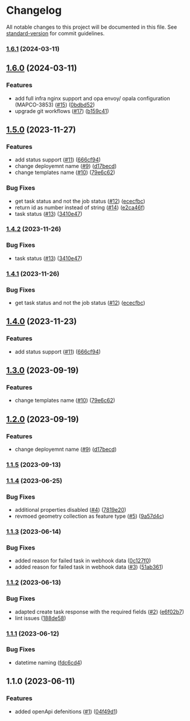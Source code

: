 # Changelog

All notable changes to this project will be documented in this file. See [standard-version](https://github.com/conventional-changelog/standard-version) for commit guidelines.

### [1.6.1](https://github.com/MapColonies/export-management/compare/v1.6.0...v1.6.1) (2024-03-11)

## [1.6.0](https://github.com/MapColonies/export-management/compare/v1.5.0...v1.6.0) (2024-03-11)


### Features

* add full infra nginx support and opa envoy/ opala configuration (MAPCO-3853) ([#15](https://github.com/MapColonies/export-management/issues/15)) ([0bdbd52](https://github.com/MapColonies/export-management/commit/0bdbd52b6a276495328245823d21de121be15071))
* upgrade git workflows ([#17](https://github.com/MapColonies/export-management/issues/17)) ([b159c41](https://github.com/MapColonies/export-management/commit/b159c4105b9faf6f01f79286c711944d4aff531d))

## [1.5.0](https://github.com/MapColonies/export-management/compare/v1.1.4...v1.5.0) (2023-11-27)


### Features

* add status support ([#11](https://github.com/MapColonies/export-management/issues/11)) ([666cf94](https://github.com/MapColonies/export-management/commit/666cf94431a3118ac430ed6395ab961d6df07873))
* change deployemnt name ([#9](https://github.com/MapColonies/export-management/issues/9)) ([d17becd](https://github.com/MapColonies/export-management/commit/d17becd4a8f574d15bab4766672090d7fdcd0e69))
* change templates name ([#10](https://github.com/MapColonies/export-management/issues/10)) ([79e6c62](https://github.com/MapColonies/export-management/commit/79e6c626a219871c9d7a2fd6a6c3e998d6b775a7))


### Bug Fixes

* get task status and not the job status ([#12](https://github.com/MapColonies/export-management/issues/12)) ([ececfbc](https://github.com/MapColonies/export-management/commit/ececfbc0844a55ef067e62a14fdf9577f6b89ded))
* return id as number instead of string ([#14](https://github.com/MapColonies/export-management/issues/14)) ([e2ca46f](https://github.com/MapColonies/export-management/commit/e2ca46fcc37b43c0fd2cd513abdf0cce4354db51))
* task status ([#13](https://github.com/MapColonies/export-management/issues/13)) ([3410e47](https://github.com/MapColonies/export-management/commit/3410e47d43313088aabcd0e4eb9245cec7b5160f))

### [1.4.2](https://github.com/MapColonies/export-management/compare/v1.4.1...v1.4.2) (2023-11-26)


### Bug Fixes

* task status ([#13](https://github.com/MapColonies/export-management/issues/13)) ([3410e47](https://github.com/MapColonies/export-management/commit/3410e47d43313088aabcd0e4eb9245cec7b5160f))

### [1.4.1](https://github.com/MapColonies/export-management/compare/v1.4.0...v1.4.1) (2023-11-26)


### Bug Fixes

* get task status and not the job status ([#12](https://github.com/MapColonies/export-management/issues/12)) ([ececfbc](https://github.com/MapColonies/export-management/commit/ececfbc0844a55ef067e62a14fdf9577f6b89ded))

## [1.4.0](https://github.com/MapColonies/export-management/compare/v1.3.0...v1.4.0) (2023-11-23)


### Features

* add status support ([#11](https://github.com/MapColonies/export-management/issues/11)) ([666cf94](https://github.com/MapColonies/export-management/commit/666cf94431a3118ac430ed6395ab961d6df07873))

## [1.3.0](https://github.com/MapColonies/export-management/compare/v1.2.0...v1.3.0) (2023-09-19)


### Features

* change templates name ([#10](https://github.com/MapColonies/export-management/issues/10)) ([79e6c62](https://github.com/MapColonies/export-management/commit/79e6c626a219871c9d7a2fd6a6c3e998d6b775a7))

## [1.2.0](https://github.com/MapColonies/export-management/compare/v1.1.5...v1.2.0) (2023-09-19)


### Features

* change deployemnt name ([#9](https://github.com/MapColonies/export-management/issues/9)) ([d17becd](https://github.com/MapColonies/export-management/commit/d17becd4a8f574d15bab4766672090d7fdcd0e69))

### [1.1.5](https://github.com/MapColonies/export-management/compare/v1.1.4...v1.1.5) (2023-09-13)

### [1.1.4](https://github.com/MapColonies/export-management/compare/v1.1.3...v1.1.4) (2023-06-25)


### Bug Fixes

* additional properties disabled ([#4](https://github.com/MapColonies/export-management/issues/4)) ([7819e20](https://github.com/MapColonies/export-management/commit/7819e207877efc6e5ee57af34e40cec6a46eed2f))
* revmoed geometry collection as feature type ([#5](https://github.com/MapColonies/export-management/issues/5)) ([9a57d4c](https://github.com/MapColonies/export-management/commit/9a57d4c3226c3a19dc0b26e47200a1fcbda011e1))

### [1.1.3](https://github.com/MapColonies/export-management/compare/v1.1.2...v1.1.3) (2023-06-14)


### Bug Fixes

* added reason for failed task in webhook data ([0c127f0](https://github.com/MapColonies/export-management/commit/0c127f0ab35f3d120348f7f531787b62409fd1ff))
* added reason for failed task in webhook data ([#3](https://github.com/MapColonies/export-management/issues/3)) ([51ab361](https://github.com/MapColonies/export-management/commit/51ab361121cd5503212fce25d313e9f252fcaede))

### [1.1.2](https://github.com/MapColonies/export-management/compare/v1.1.1...v1.1.2) (2023-06-13)


### Bug Fixes

* adapted create task response with the required fields ([#2](https://github.com/MapColonies/export-management/issues/2)) ([e6f02b7](https://github.com/MapColonies/export-management/commit/e6f02b7b7006901fdfb61e2983098e23a269d7cf))
* lint issues ([188de58](https://github.com/MapColonies/export-management/commit/188de5815853250eebea750678e02154f352d404))

### [1.1.1](https://github.com/MapColonies/export-management/compare/v1.1.0...v1.1.1) (2023-06-12)


### Bug Fixes

* datetime naming ([fdc6cd4](https://github.com/MapColonies/export-management/commit/fdc6cd4f6dfa687c0fa31bee3a1e1abf347fb01c))

## 1.1.0 (2023-06-11)


### Features

* added openApi defenitions ([#1](https://github.com/MapColonies/export-management/issues/1)) ([04f49d1](https://github.com/MapColonies/export-management/commit/04f49d1c984c8ad63f4035c5753b3262b3ae6a0b))
